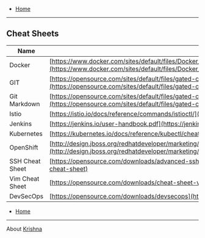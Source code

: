 
- [Home](README.md)
***

## Cheat Sheets

| Name | URL  |
| ------------- |-------------|
| Docker | [https://www.docker.com/sites/default/files/Docker_CheatSheet_08.09.2016_0.pdf](https://www.docker.com/sites/default/files/Docker_CheatSheet_08.09.2016_0.pdf) |
| GIT | [https://opensource.com/sites/default/files/gated-content/cheat_sheet_git_final.pdf](https://opensource.com/sites/default/files/gated-content/cheat_sheet_git_final.pdf) |
| Git Markdown | [https://opensource.com/sites/default/files/gated-content/markdown_cheat_sheet_opensource.com_.pdf](https://opensource.com/sites/default/files/gated-content/markdown_cheat_sheet_opensource.com_.pdf)  |
| Istio | [https://istio.io/docs/reference/commands/istioctl/](https://istio.io/docs/reference/commands/istioctl/) |
| Jenkins | [https://jenkins.io/user-handbook.pdf](https://jenkins.io/user-handbook.pdf) |
| Kubernetes | [https://kubernetes.io/docs/reference/kubectl/cheatsheet/](https://kubernetes.io/docs/reference/kubectl/cheatsheet/) |
| OpenShift | [http://design.jboss.org/redhatdeveloper/marketing/openshift_cheatsheet/cheatsheet/images/openshift_cheat_sheet_r3v1.pdf](http://design.jboss.org/redhatdeveloper/marketing/openshift_cheatsheet/cheatsheet/images/openshift_cheat_sheet_r3v1.pdf) | 
| SSH Cheat Sheet | [https://opensource.com/downloads/advanced-ssh-cheat-sheet](https://opensource.com/downloads/advanced-ssh-cheat-sheet)  |
| Vim Cheat Sheet | [https://opensource.com/downloads/cheat-sheet-vim](https://opensource.com/downloads/cheat-sheet-vim)  |
| DevSecOps | [https://opensource.com/downloads/devsecops](https://opensource.com/downloads/devsecops)  |

- [Home](README.md)
***

<!--
|  | [ ]( )  |
|  | [ ]( )  |
|  | [ ]( )  |
-->


About [Krishna](https://www.linkedin.com/in/krishnamanchikalapudi/)
